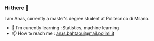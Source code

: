 ### Hi there 👋

I am Anas, currently a master's degree student at Politecnico di Milano.

- 🌱 I’m currently learning : Statistics, machine learning
- 📫 How to reach me : anas.bahtaoui@mail.polimi.it

<!--
**Anas-Bahtaoui/Anas-Bahtaoui** is a ✨ _special_ ✨ repository because its `README.md` (this file) appears on your GitHub profile.

Here are some ideas to get you started:

- 🔭 I’m currently working on ...
- 🌱 I’m currently learning ...
- 👯 I’m looking to collaborate on ...
- 🤔 I’m looking for help with ...
- 💬 Ask me about ...
: ...
- 😄 Pronouns: ...
- ⚡ Fun fact: ...
-->
